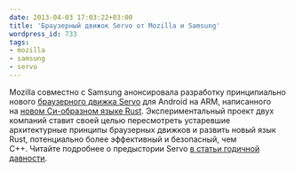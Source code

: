 ```yaml
---
date: 2013-04-03 17:03:22+03:00
title: 'Браузерный движок Servo от Mozilla и Samsung'
wordpress_id: 733
tags:
- mozilla
- samsung
- servo
---
```


Mozilla совместно с Samsung анонсировала разработку принципиально нового [браузерного движка Servo][1] для Android на ARM, написанного на [новом Си-образном языке Rust][2]. Экспериментальный проект двух компаний ставит своей целью пересмотреть устаревшие архитектурные принципы браузерных движков и развить новый язык Rust, потенциально более эффективный и безопасный, чем C++. Читайте подробнее о предыстории Servo [в статьи годичной давности][3].

[1]: https://blog.mozilla.org/blog/2013/04/03/mozilla-and-samsung-collaborate-on-next-generation-web-browser-engine/
[2]: http://www.rust-lang.org
[3]: http://www.2ality.com/2012/02/servo.html
